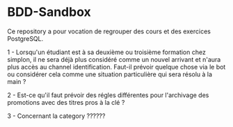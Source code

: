 # BDD-Sandbox

Ce repository a pour vocation de regrouper des cours et des exercices PostgreSQL. 


1 - Lorsqu'un étudiant est à sa deuxième ou troisième formation chez simplon, il ne sera déjà plus considéré comme un nouvel arrivant et n'aura plus accès au channel identification. Faut-il prévoir quelque chose via le bot ou considérer cela comme une situation particulière qui sera résolu à la main ? 

2 - Est-ce qu'il faut prévoir des régles différentes pour l'archivage des promotions avec des titres pros à la clé ? 

3 - Concernant la category ??????